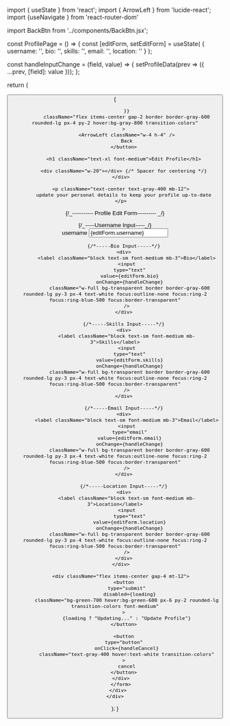 import { useState } from 'react';
import { ArrowLeft } from 'lucide-react';
import {useNavigate } from 'react-router-dom'

import BackBtn from '../components/BackBtn.jsx';

const ProfilePage = () => {
const [editForm, setEditForm] = useState(
{
username: '',
bio: '',
skills: '',
email: '',
location: ''
}
);

const handleInputChange = (field, value) => {
setProfileData(prev => ({
...prev,
[field]: value
}));
};

return (
<div className="min-h-screen bg-gray-900 text-white flex items-center justify-center p-4">
<div className="border border-gray-600 rounded-lg w-full max-w-2xl p-8">
<div className="flex items-center justify-between mb-8">
<button
onClick={() => {

            }}
            className="flex items-center gap-2 border border-gray-600 rounded-lg px-4 py-2 hover:bg-gray-800 transition-colors"
          >
            <ArrowLeft className="w-4 h-4" />
            Back
          </button>

          <h1 className="text-xl font-medium">Edit Profile</h1>

          <div className="w-20"></div> {/* Spacer for centering */}
        </div>

        <p className="text-center text-gray-400 mb-12">
          update your personal details to keep your profile up-to-date
        </p>

{/_----------- Profile Edit Form---------- _/}
<form className="space-y-8">
{/_-----Username Input-----_/}
<div>
<label className="block text-sm font-medium mb-3">username</label>
<input
              type="text"
              value={editForm.username}
              onChange={handleChange}
              className="w-full bg-transparent border border-gray-600 rounded-lg py-3 px-4 text-white focus:outline-none focus:ring-2 focus:ring-blue-500 focus:border-transparent"
            />
</div>

          {/*-----Bio Input-----*/}
          <div>
            <label className="block text-sm font-medium mb-3">Bio</label>
            <input
              type="text"
              value={editForm.bio}
              onChange={handleChange}
              className="w-full bg-transparent border border-gray-600 rounded-lg py-3 px-4 text-white focus:outline-none focus:ring-2 focus:ring-blue-500 focus:border-transparent"
            />
          </div>

          {/*-----Skills Input-----*/}
          <div>
            <label className="block text-sm font-medium mb-3">Skills</label>
            <input
              type="text"
              value={editForm.skills}
              onChange={handleChange}
              className="w-full bg-transparent border border-gray-600 rounded-lg py-3 px-4 text-white focus:outline-none focus:ring-2 focus:ring-blue-500 focus:border-transparent"
            />
          </div>

          {/*-----Email Input-----*/}
          <div>
            <label className="block text-sm font-medium mb-3">Email</label>
            <input
              type="email"
              value={editForm.email}
              onChange={handleChange}
              className="w-full bg-transparent border border-gray-600 rounded-lg py-3 px-4 text-white focus:outline-none focus:ring-2 focus:ring-blue-500 focus:border-transparent"
            />
          </div>

          {/*-----Location Input-----*/}
          <div>
            <label className="block text-sm font-medium mb-3">Location</label>
            <input
              type="text"
              value={editForm.location}
              onChange={handleChange}
              className="w-full bg-transparent border border-gray-600 rounded-lg py-3 px-4 text-white focus:outline-none focus:ring-2 focus:ring-blue-500 focus:border-transparent"
            />
          </div>
        </div>

        <div className="flex items-center gap-4 mt-12">
          <button
            type="submit"
              disabled={loading}
            className="bg-green-700 hover:bg-green-600 px-6 py-2 rounded-lg transition-colors font-medium"
          >
            {loading ? "Updating..." : "Update Profile"}
          </button>

          <button
          type="button"
            onClick={handleCancel}
            className="text-gray-400 hover:text-white transition-colors"
          >
            cancel
          </button>
        </div>
        </form>
      </div>
    </div>

);
}
